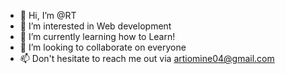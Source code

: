 - 👋 Hi, I’m @RT
- 👀 I’m interested in Web development
- 🌱 I’m currently learning how to Learn!
- 💞️ I’m looking to collaborate on everyone
- 📫 Don't hesitate  to reach me out via artiomine04@gmail.com

<!---
RTgt/RTgt is a ✨ special ✨ repository because its `README.md` (this file) appears on your GitHub profile.
You can click the Preview link to take a look at your changes.
--->
